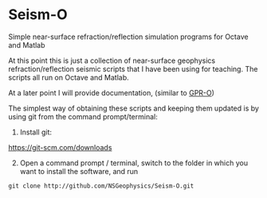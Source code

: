 # Seism-O
Simple near-surface refraction/reflection simulation programs for Octave and Matlab 

At this point this is just a collection of near-surface geophysics refraction/reflection seismic scripts that I have been using for teaching. The scripts all run on Octave and Matlab.

At a later point I will provide documentation, (similar to [GPR-O](http://github.com/NSGeophysics/GPR-O))

The simplest way of obtaining these scripts and keeping them updated is by using git from the command prompt/terminal:

1) Install git:

https://git-scm.com/downloads

2) Open a command prompt / terminal, switch to the folder in which you want to install the software, and run

`git clone http://github.com/NSGeophysics/Seism-O.git`
